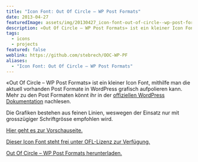 ```yaml
---
title: "Icon Font: Out Of Circle – WP Post Formats"
date: 2013-04-27
featuredImage: assets/img/20130427_icon-font-out-of-circle--wp-post-formats_0.png
description: «Out Of Circle – WP Post Formats» ist ein kleiner Icon Font, mithilfe man die aktuell vorhanden Post Formate in WordPress grafisch aufpolieren kann.
tags:
  - icons
  - projects
featured: false
weblink: https://github.com/stebrech/OOC-WP-PF
aliases:
  - "Icon Font: Out Of Circle – WP Post Formats"
---
```

«Out Of Circle – WP Post Formats» ist ein kleiner Icon Font, mithilfe man die aktuell vorhanden Post Formate in WordPress grafisch aufpolieren kann. Mehr zu den Post Formaten könnt ihr in der [offiziellen WordPress Dokumentation](https://wordpress.org/support/article/post-formats/) nachlesen.

Die Grafiken bestehen aus feinen Linien, weswegen der Einsatz nur mit grosszügiger Schriftgrösse empfohlen wird.

[Hier geht es zur Vorschauseite.](https://pixelstrolch.github.io/OOC-WP-PF/)

[Dieser Icon Font steht frei unter OFL-Lizenz zur Verfügung.](https://pixelstrolch.github.io/OOC-WP-PF/license.txt)

[Out Of Circle – WP Post Formats herunterladen.](https://github.com/stebrech/OOC-WP-PF)
